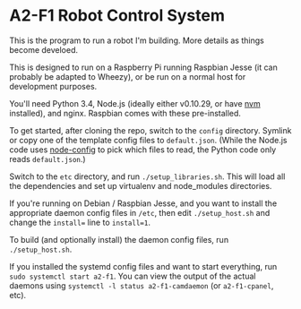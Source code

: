 # A2-F1 Robot Control System

This is the program to run a robot I'm building.  More details as things become develoed.

This is designed to run on a Raspberry Pi running Raspbian Jesse (it can probably be adapted to Wheezy), or be run on a normal host for development purposes.

You'll need Python 3.4, Node.js (ideally either v0.10.29, or have [nvm](https://github.com/creationix/nvm) installed), and nginx.  Raspbian comes with these pre-installed.

To get started, after cloning the repo, switch to the `config` directory.  Symlink or copy one of the template config files to `default.json`.  (While the Node.js code uses [node-config](https://www.npmjs.com/package/config) to pick which files to read, the Python code only reads `default.json`.)

Switch to the `etc` directory, and run `./setup_libraries.sh`.  This will load all the dependencies and set up virtualenv and node_modules directories.

If you're running on Debian / Raspbian Jesse, and you want to install the appropriate daemon config files in `/etc`, then edit `./setup_host.sh` and change the `install=` line to `install=1`.

To build (and optionally install) the daemon config files, run `./setup_host.sh`.

If you installed the systemd config files and want to start everything, run `sudo systemctl start a2-f1`.  You can view the output of the actual daemons using `systemctl -l status a2-f1-camdaemon` (or `a2-f1-cpanel`, etc).
